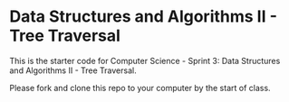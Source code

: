 # Data Structures and Algorithms II - Tree Traversal

This is the starter code for Computer Science - Sprint 3: Data Structures and Algorithms II - Tree Traversal.

Please fork and clone this repo to your computer by the start of class.

